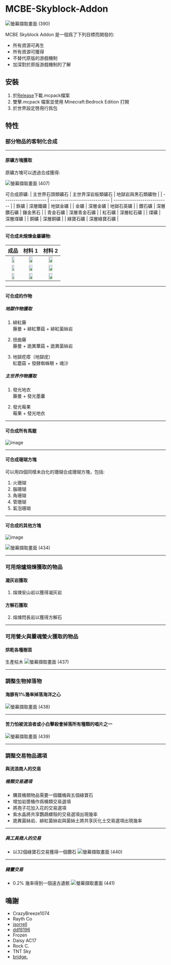 # MCBE-Skyblock-Addon
![螢幕擷取畫面 (390)](https://user-images.githubusercontent.com/77906640/147713933-8ea25541-e43a-455a-8dd8-de954b93fe00.png)

MCBE Skyblock Addon 是一個爲了下列目標而開發的:
- 所有資源可再生
- 所有資源可獲得
- 不替代原版的游戲機制
- 加深對於原版游戲機制的了解

## 安裝
1. 於[Release](https://github.com/TimothyGrass/MCBE-Skyblock-Addon/releases)下載.mcpack檔案
2. 雙擊.mcpack 檔案並使用 Minecraft:Bedrock Edition 打開
3. 於世界設定啓用行爲包

## 特性

### 部分物品的客制化合成

---

#### 原礦方塊獲取
原礦方塊可以透過合成獲得:

![螢幕擷取畫面 (407)](https://user-images.githubusercontent.com/77906640/147718159-d5ed11cb-e646-4b21-8c86-073d2a736a26.png)

可合成原礦:
| 主世界石頭類礦石       | 主世界深岩板類礦石              | 地獄岩與黑石類礦物            |
| --------------------- | ----------------------------- | --------------------------- |
| 鉄礦                   | 深層鐵礦                      | 地獄金礦                     |
| 金礦                   | 深層金礦                      | 地獄石英礦                   |
| 鑽石礦                 | 深層鑽石礦                     | 鑲金黑石                    |
| 青金石礦               | 深層青金石礦                   |
| 紅石礦                 | 深層紅石礦                     |
| 煤礦                   | 深層煤礦                       |
| 銅礦                   | 深層銅礦                       |
| 綠寶石礦               | 深層綠寶石礦                    |

---

#### 可合成未熔煉金屬礦物:

| 成品          | 材料 1                 | 材料 2                |
| :-----------: | :-------------------: | :-------------------: |
| <img src="https://user-images.githubusercontent.com/77906640/147720018-a8763235-8dfc-4fe8-ba84-66dcf24da307.png" width="50%;">    | <img src="https://user-images.githubusercontent.com/77906640/147720749-5bec6056-ba11-4fcf-a003-474ec6ad9e54.png" width="50%;">    | <img src="https://user-images.githubusercontent.com/77906640/147720878-31de832b-54c7-486a-967b-4adeff07720c.png" width="50%;">  |
| <img src="https://user-images.githubusercontent.com/77906640/147720992-bf2f9a11-7b00-47cc-b3ba-e044ad33aef3.png" width="50%;">    | <img src="https://user-images.githubusercontent.com/77906640/147721051-ae5c9203-485e-4b65-bf6b-053f9e8782ee.png" width="50%;">    | <img src="https://user-images.githubusercontent.com/77906640/147721063-5b6d2d9f-2c6d-4973-abe1-b2804308b870.png" width="50%;">  |
| <img src="https://user-images.githubusercontent.com/77906640/147720749-5bec6056-ba11-4fcf-a003-474ec6ad9e54.png" width="50%;">    | <img src="https://user-images.githubusercontent.com/77906640/147721103-1c676058-63dc-4023-b631-edd8b943e9eb.png" width="50%;">    | <img src="https://user-images.githubusercontent.com/77906640/147721114-a3a36fc4-02c4-44ca-be7f-c48a2d646472.png" width="50%;">  |

---

#### 可合成的作物
##### 地獄作物獲取
1. 緋紅藤<br>
藤曼 + 緋紅蕈菇 + 緋紅菌絲岩

2. 扭曲藤<br>
藤曼 + 詭異蕈菇 + 詭異菌絲岩

3. 地獄疙瘩（地獄疣）<br>
紅蘑菇 + 發酵蜘蛛眼 + 魂沙

##### 主世界作物獲取
1. 發光地衣<br>
藤曼 + 發光墨囊

2. 發光莓果<br>
莓果 + 發光地衣

---

#### 可合成所有馬鎧

![image](https://user-images.githubusercontent.com/77906640/147724810-df76334e-bb3a-4b4a-a668-4e9a17869ce2.png)

---

#### 可合成珊瑚方塊
可以用四個同樣未白化的珊瑚合成珊瑚方塊，包括:
1. 火珊瑚
2. 腦珊瑚
3. 角珊瑚
4. 管珊瑚
5. 氣泡珊瑚

---

#### 可合成的其他方塊
![image](https://user-images.githubusercontent.com/77906640/147727088-4ab7b367-2c93-466f-809b-dceea4c794cc.png)

![螢幕擷取畫面 (434)](https://user-images.githubusercontent.com/77906640/147728080-4d6e0ca2-a3cd-4706-b377-4eacacaf70c2.png)

---

### 可用熔爐熔煉獲取的物品

#### 凝灰岩獲取
1. 熔煉安山岩以獲得凝灰岩
#### 方解石獲取
2. 熔煉閃長岩以獲得方解石

---

### 可用營火與靈魂螢火獲取的物品

#### 烘乾各種樹苗
生產枯木
![螢幕擷取畫面 (437)](https://user-images.githubusercontent.com/77906640/147730523-7359be67-9478-4e9e-bcb7-5bb76d83639e.png)

---

### 調整生物掉落物

#### 海豚有1%幾率掉落海洋之心
![螢幕擷取畫面 (438)](https://user-images.githubusercontent.com/77906640/147731524-b4cfbf80-e57e-4b94-a327-83ecad62c721.png)

---

#### 苦力怕被流浪者或小白擊殺會掉落所有種類的唱片之一
![螢幕擷取畫面 (439)](https://user-images.githubusercontent.com/77906640/147732066-183d1bef-8f85-4966-a46a-c2e4d7703003.png)

---

### 調整交易物品選項

#### 與流浪商人的交易
##### 桶類交易選項
- 購買桶類物品需要一個鐵桶與五個綠寶石
- 增加岩漿桶作爲桶類交易選項
- 將孢子花加入花的交易選項
- 紫水晶將共享鸚鵡螺殼的交易選項出現幾率
- 詭異菌絲岩、緋紅菌絲岩與菌絲土將共享灰化土交易選項出現幾率

---

##### 與工具商人的交易
- 以32個綠寶石交易獲得一個鑽石
![螢幕擷取畫面 (440)](https://user-images.githubusercontent.com/77906640/147733897-255ab565-3698-4dc9-acb4-836d216367d2.png)

---

##### 豬靈交易
- 0.2% 幾率得到一個遠古遺骸
![螢幕擷取畫面 (441)](https://user-images.githubusercontent.com/77906640/147734567-c6eac6fd-c20c-4b57-86b1-b76a9bbe8b53.png)

## 鳴謝
- CrazyBreeze1074
- Rayth Co
- [jsorrell](https://github.com/jsorrell)
- [ddf8196](https://github.com/ddf8196)
- Frozen
- Daisy AC17
- Rock C.
- TNT Sky
- [bridge.](https://github.com/bridge-core/bridge.)
